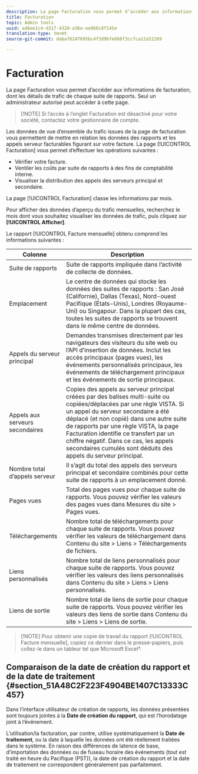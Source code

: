 ```yaml
---
description: La page Facturation vous permet d’accéder aux informations de facturation, dont les détails de trafic de chaque suite de rapports. Seul un administrateur autorisé peut accéder à cette page.
title: Facturation
topic: Admin tools
uuid: ad6ee1c4-d317-4320-a36e-ee966c8f145e
translation-type: tm+mt
source-git-commit: dabaf6247695bc4f3d9bfe668f3ccfca12a52269

---
```



# Facturation

La page Facturation vous permet d’accéder aux informations de facturation, dont les détails de trafic de chaque suite de rapports. Seul un administrateur autorisé peut accéder à cette page.

>[!NOTE] Si l’accès à l’onglet Facturation est désactivé pour votre société, contactez votre gestionnaire de compte.

Les données de vue d’ensemble du trafic issues de la page de facturation vous permettent de mettre en relation les données des rapports et les appels serveur facturables figurant sur votre facture. La page [!UICONTROL Facturation] vous permet d’effectuer les opérations suivantes :

* Vérifier votre facture.
* Ventiler les coûts par suite de rapports à des fins de comptabilité interne.
* Visualiser la distribution des appels des serveurs principal et secondaire.

La page [!UICONTROL Facturation] classe les informations par mois.

Pour afficher des données d’aperçu du trafic mensuelles, recherchez le mois dont vous souhaitez visualiser les données de trafic, puis cliquez sur **[!UICONTROL Afficher]**.

Le rapport [!UICONTROL Facture mensuelle] obtenu comprend les informations suivantes :

| Colonne | Description |
|--- |--- |
| Suite de rapports | Suite de rapports impliquée dans l’activité de collecte de données. |
| Emplacement | Le centre de données qui stocke les données des suites de rapports : San José (Californie), Dallas (Texas), Nord-ouest Pacifique (États-Unis), Londres (Royaume-Uni) ou Singapour. Dans la plupart des cas, toutes les suites de rapports se trouvent dans le même centre de données. |
| Appels du serveur principal | Demandes transmises directement par les navigateurs des visiteurs du site web ou l’API d’insertion de données. Inclut les accès principaux (pages vues), les événements personnalisés principaux, les événements de téléchargement principaux et les événements de sortie principaux. |
| Appels aux serveurs secondaires | Copies des appels au serveur principal créées par des balises multi-suite ou copiées/déplacées par une règle VISTA.  Si un appel du serveur secondaire a été déplacé (et non copié) dans une autre suite de rapports par une règle VISTA, la page Facturation identifie ce transfert par un chiffre négatif. Dans ce cas, les appels secondaires cumulés sont déduits des appels du serveur principal. |
| Nombre total d’appels serveur | Il s’agit du total des appels des serveurs principal et secondaire combinés pour cette suite de rapports à un emplacement donné. |
| Pages vues | Total des pages vues pour chaque suite de rapports. Vous pouvez vérifier les valeurs des pages vues dans Mesures du site > Pages vues. |
| Téléchargements | Nombre total de téléchargements pour chaque suite de rapports. Vous pouvez vérifier les valeurs de téléchargement dans Contenu du site > Liens > Téléchargements de fichiers. |
| Liens personnalisés | Nombre total de liens personnalisés pour chaque suite de rapports. Vous pouvez vérifier les valeurs des liens personnalisés dans Contenu du site > Liens > Liens personnalisés. |
| Liens de sortie | Nombre total de liens de sortie pour chaque suite de rapports. Vous pouvez vérifier les valeurs des liens de sortie dans Contenu du site > Liens > Liens de sortie. |

>[!NOTE] Pour obtenir une copie de travail du rapport [!UICONTROL Facture mensuelle], copiez ce dernier dans le presse-papiers, puis collez-le dans un tableur tel que Microsoft Excel*.

## Comparaison de la date de création du rapport et de la date de traitement {#section_51A48C2F223F4904BE1407C13333C457}

Dans l’interface utilisateur de création de rapports, les données présentées sont toujours jointes à la **Date de création du rapport**, qui est l’horodatage joint à l’événement.

L’utilisation/la facturation, par contre, utilise systématiquement la **Date de traitement**, ou la date à laquelle les données ont été réellement traitées dans le système. En raison des différences de latence de base, d’importation des données ou de fuseau horaire des événements (tout est traité en heure du Pacifique (PST)), la date de création du rapport et la date de traitement ne correspondent généralement pas parfaitement.

